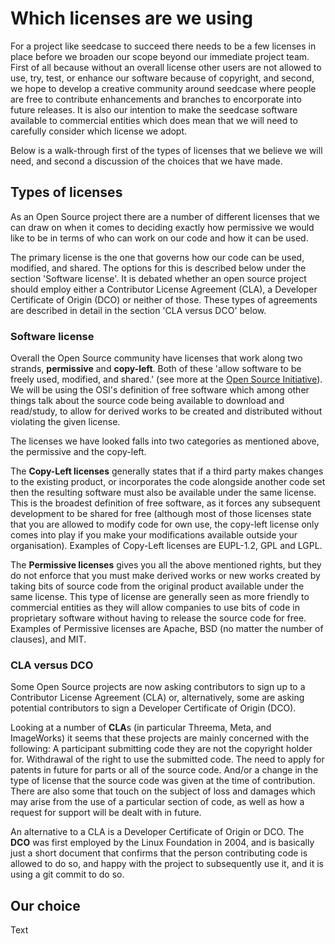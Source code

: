 
# Which licenses are we using

For a project like seedcase to succeed there needs to be a few licenses in place before we broaden our scope beyond our immediate project team.  First of all because without an overall license other users are not allowed to use, try, test, or enhance our software because of copyright, and second, we hope to develop a creative community around seedcase where people are free to contribute enhancements and branches to encorporate into future releases.  It is also our intention to make the seedcase software available to commercial entities which does mean that we will need to carefully consider which license we adopt.

Below is a walk-through first of the types of licenses that we believe we will need, and second a discussion of the choices that we have made.

## Types of licenses

As an Open Source project there are a number of different licenses that we can draw on when it comes to deciding exactly how permissive we would like to be in terms of who can work on our code and how it can be used.

The primary license is the one that governs how our code can be used, modified, and shared.  The options for this is described below under the section 'Software license'.  It is debated whether an open source project should employ either a Contributor License Agreement (CLA), a Developer Certificate of Origin (DCO) or neither of those.  These types of agreements are described in detail in the section 'CLA versus DCO' below.

### Software license

Overall the Open Source community have licenses that work along two strands, **permissive** and **copy-left**.  Both of these 'allow software to be freely used, modified, and shared.' (see more at the [Open Source Initiative](https://opensource.org/licenses)).  We will be using the OSI's definition of free software which among other things talk about the source code being available to download and read/study, to allow for derived works to be created and distributed without violating the given license.  

The licenses we have looked falls into two categories as mentioned above, the permissive and the copy-left.  

The **Copy-Left licenses** generally states that if a third party makes changes to the existing product, or incorporates the code alongside another code set then the resulting software must also be available under the same license.  This is the broadest definition of free software, as it forces any subsequent development to be shared for free (although most of those licenses state that you are allowed to modify code for own use, the copy-left license only comes into play if you make your modifications available outside your organisation).  Examples of Copy-Left licenses are EUPL-1.2, GPL and LGPL.

The **Permissive licenses** gives you all the above mentioned rights, but they do not enforce that you must make derived works or new works created by taking bits of source code from the original product available under the same license.  This type of license are generally seen as more friendly to commercial entities as they will allow companies to use bits of code in proprietary software without having to release the source code for free.  Examples of Permissive licenses are Apache, BSD (no matter the number of clauses), and MIT.

### CLA versus DCO

Some Open Source projects are now asking contributors to sign up to a Contributor License Agreement (CLA) or, alternatively, some are asking potential contributors to sign a Developer Certificate of Origin (DCO).  

Looking at a number of **CLA**s (in particular Threema, Meta, and ImageWorks) it seems that these projects are mainly concerned with the following:  A participant submitting code they are not the copyright holder for.  Withdrawal of the right to use the submitted code.  The need to apply for patents in future for parts or all of the source code.  And/or a change in the type of license that the source code was given at the time of contribution.  There are also some that touch on the subject of loss and damages which may arise from the use of a particular section of code, as well as how a request for support will be dealt with in future.

An alternative to a CLA is a Developer Certificate of Origin or DCO.  The **DCO** was first employed by the Linux Foundation in 2004, and is basically just a short document that confirms that the person contributing code is allowed to do so, and happy with the project to subsequently use it, and it is using a git commit to do so.  

## Our choice

Text